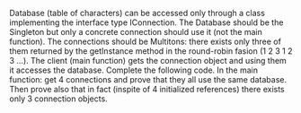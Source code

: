 Database (table of characters) can be accessed only through a class implementing the interface type IConnection. The Database should be the Singleton but only a concrete connection should use it (not the main function). The connections should be Multitons: there exists only three of them returned by the getInstance method in the round-robin fasion (1 2 3 1 2 3 ...). 
The client (main function) gets the connection object and using them it accesses the database. 
Complete the following code. In the main function: get 4 connections and prove that they all use the same database. Then prove also that in fact (inspite of 4 initialized references) there exists only 3 connection objects. 